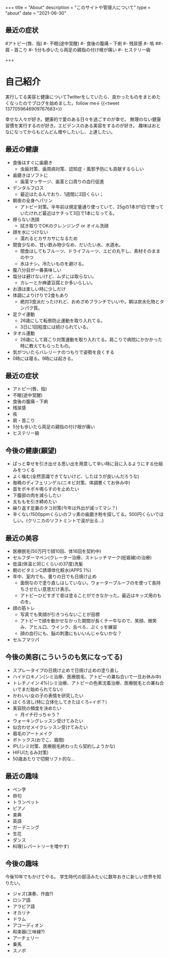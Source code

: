+++
title = "About"
description = "このサイトや管理人について"
type = "about"
date = "2021-06-30"

## 最近の症状
#アトピー(唇、指)
#- 不眠(途中覚醒)
#- 食後の腹痛・下痢
#- 残尿感
#- 咳
##- 肩・首こり
#- 5分も歩いたら両足の親指の付け根が痛い
#- ヒステリー級

+++

# 自己紹介
実行してる美容と健康についてTwitterをしていたら、良かったものをまとめたくなったのでブログを始めました。follow me↓
{{<tweet 1377059646909767683>}}

幸せな人々が好き。健康的で愛のある日々を過ごすのが幸せ。
無理のない健康習慣を実行するのが好き。エビデンスのある美容をするのが好き。
趣味はおとなになってからもどんどん増やしたいし、上達したい。

## 最近の健康
- 食後はすぐに歯磨き
    - 虫歯対策、歯周病対策、認知症・風邪予防にも貢献するらしい
- 歯磨きはソフトに
    - 歯茎マッサージ、歯茎と口周りの血行促進
- デンタルフロス
    - 最近はたるんでおり、1週間に2回くらい；
- 朝夜の全身ヘパリン
    - アトピー対策。半年前は規定量通り使っていて、25gの1本が1日で使っていたけれど最近はケチって3日で1本になってる。
- 擦らない洗顔
    - 拭き取りでOKのクレンジング or オイル洗顔
- 顔を水につけない
    - 濡れるとカサカサになるため
- 間食少なめ、甘い飲み物少なめ、だいたい水、水道水。
    - 間食はしてもフルーツ、ドライフルーツ、エビの丸干し、素材そのままのやつ
    - 氷はナシ。冷たいものを避ける。
- 腹八分目が一番美味しい
- 塩分は避けないけど、ムダには取らない。
    - カレーとか麻婆豆腐とか多いらしい。
- お酒は楽しい時に少しだけ
- 体調によりけりで2食もあり
    - 絶対3食派だったけれど、おめざめブランチでいいや。朝は炭水化物とタンパク質。
- 足クイ運動
    - 26歳にして転倒防止運動を取り入れてる。
    - 3日に1回程度には続けられている。
- タオル運動
    - 26歳にして肩こり対策運動を取り入れてる。肩こりで病院にかかかった時に教えてもらったもの。
- 気がついたらバレリーナのつもりで姿勢を良くする
- 0時には寝る。9時には起きる。

## 最近の症状
- アトピー(唇、指)
- 不眠(途中覚醒)
- 食後の腹痛・下痢
- 残尿感
- 咳
- 肩・首こり
- 5分も歩いたら両足の親指の付け根が痛い
- ヒステリー級

## 今後の健康(願望)
- ぱっと幸せを引き出せる思い出を用意して辛い時に目に入るようにする仕組みをつくる
- よく噛む(全然意識できてないけど、したほうが良いんだろうな)
- 毎晩のディフェリンゲル(ニキビ対策、体調悪くてお休み中)
- 首をポキポキ鳴らすのを止めたい
- 下腹部の肉を減らしたい
- 太ももを引き締めたい
- 繰り返す足裏のタコ対策(今年は外出が減ってマシ？)
- 辛くない1500ppmくらいのフッ素の歯磨き粉を探してる。500円くらいでほしい。(クリニカのソフトミントで涙が出る…)

## 最近の美容
- 医療脱毛(50万円で顔10回、体16回を契約中)
- セルフダーマペン(クレーター治療、ストレッチマーク(妊娠線)の治療)
- 低温(体温と同じくらいの37度)洗髪
- 朝のビタミンC誘導体化粧水(APPS 1%)
- 年中、室内でも、曇りの日でも日焼け止め
    - 面倒なので塗り直しはしていない。ウォータープルーフのを使って長持ちさせたい意思だけ表示。
    - アトピーひどすぎて昔は塗ることができなかった。最近はキッズ用のものを。
- 顔の筋トレ
    - 写真でも笑顔が引きつらないことが目標
    - アトピーで顔を動かせなかった期間が長くチー牛なので、笑顔、微笑み、アヒル口、ウインク、舌ぺろ、ぷくぅを練習
    - 顔の血行にも、脳の刺激にもいいんじゃないかな？
- セルフマツパ

## 今後の美容(こういうのも気になってる)
- スプレータイプの日焼け止めで日焼け止めの塗り直し
- ハイドロキノン(シミ治療、医療脱毛、アトピーの兼ね合いで一旦お休み中)
- トレチノイン 4%(シミ治療、アトピーの色素沈着治療、医療脱毛との兼ね合いでまだ始められてない)
- かわいい女の子の表情を研究したい
- ほくろ消し(特に立体化してきたほくろ=イボ？)
- 美容院の頻度を決めたい
    - 月イチ行っちゃう？
- ウォーキングレッスン受けてみたい
- 似合わせメイクレッスン受けてみたい
- 眉毛のアートメイク
- ボトックス(おでこ、眉間)
- IPL(シミ対策、医療脱毛終わったら契約しようかな)
- HIFU(たるみ対策)
- 50歳あたりで切開リフト的な…


## 最近の趣味
- ペン字
- 俳句
- トランペット
- ピアノ
- 楽典
- 英語
- ガーデニング
- 生花
- ダンス
- 料理(レパートリーを増やす)

## 今後の趣味
今後10年でもかけてやる。
学生時代の部活みたいに数年おきに新しい世界を知りたい。
- ジャズ(演奏、作曲?)
- ロシア語
- アラビア語
- オカリナ
- ドラム
- アコーディオン
- 和楽器(三味線?)
- アーチェリー
- 乗馬
- スノボ
